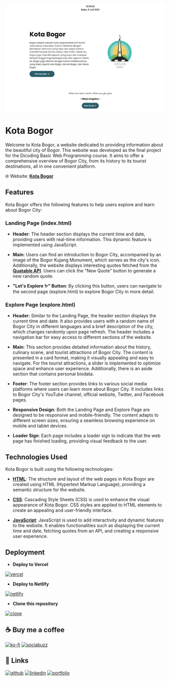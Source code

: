 ![My Image](KotaBogor.png)
# Kota Bogor

Welcome to Kota Bogor, a website dedicated to providing information about the beautiful city of Bogor. This website was developed as the final project for the Dicoding Basic Web Programming course. It aims to offer a comprehensive overview of Bogor City, from its history to its tourist destinations, all in one convenient platform.

🌐 Website: [**Kota Bogor**](https://nehemiagueldi.github.io/Kota-Bogor)



## Features

Kota Bogor offers the following features to help users explore and learn about Bogor City:

### Landing Page (index.html)
- **Header**: The header section displays the current time and date, providing users with real-time information. This dynamic feature is implemented using JavaScript.

- **Main**: Users can find an introduction to Bogor City, accompanied by an image of the Bogor Kujang Monument, which serves as the city's icon. Additionally, the website displays interesting quotes fetched from the [**Quatable API**](https://api.quotable.io). Users can click the "New Quote" button to generate a new random quote.

- **"Let's Explore ✨" Button**: By clicking this button, users can navigate to the second page (explore.html) to explore Bogor City in more detail.

### Explore Page (explore.html)
- **Header**: Similar to the Landing Page, the header section displays the current time and date. It also provides users with a random name of Bogor City in different languages and a brief description of the city, which changes randomly upon page refresh. The header includes a navigation bar for easy access to different sections of the website.

- **Main**: This section provides detailed information about the history, culinary scene, and tourist attractions of Bogor City. The content is presented in a card format, making it visually appealing and easy to navigate. For the tourist attractions, a slider is implemented to optimize space and enhance user experience. Additionally, there is an aside section that contains personal biodata.

- **Footer**: The footer section provides links to various social media platforms where users can learn more about Bogor City. It includes links to Bogor City's YouTube channel, official website, Twitter, and Facebook pages.

- **Responsive Design**: Both the Landing Page and Explore Page are designed to be responsive and mobile-friendly. The content adapts to different screen sizes, ensuring a seamless browsing experience on mobile and tablet devices.

- **Loader Sign**: Each page includes a loader sign to indicate that the web page has finished loading, providing visual feedback to the user.



## Technologies Used
Kota Bogor is built using the following technologies:

- [**HTML**](https://html.com): The structure and layout of the web pages in Kota Bogor are created using HTML (Hypertext Markup Language), providing a semantic structure for the website.

- [**CSS**](https://www.w3schools.com/css): Cascading Style Sheets (CSS) is used to enhance the visual appearance of Kota Bogor. CSS styles are applied to HTML elements to create an appealing and user-friendly interface.

- [**JavaScript**](https://www.w3schools.com/js): JavaScript is used to add interactivity and dynamic features to the website. It enables functionalities such as displaying the current time and date, fetching quotes from an API, and creating a responsive user experience.
## Deployment

- **Deploy to Vercel**

[![vercel](https://img.shields.io/badge/vercel-black?style=for-the-badge&logo=vercel&logoColor=white)](https://vercel.com/import/git?s=https://github.com/nehemiagueldi/Kota-Bogor)


- **Deploy to Netlify**

[![netlify](https://img.shields.io/badge/netlify-059669?style=for-the-badge&logo=netlify&logoColor=white)](https://app.netlify.com/start/deploy?repository=https://github.com/nehemiagueldi/Kota-Bogor)


- **Clone this repository**

[![clone](https://img.shields.io/badge/Clone_Repository-1d4ed8?style=for-the-badge&logo=renovatebot&logoColor=white)](https://github.com/nehemiagueldi/Kota-Bogor/generate)
## ☕ Buy me a coffee

[![ko-fi](https://img.shields.io/badge/ko-fi-db2777?style=for-the-badge&logo=ko-fi&logoColor=white)](https://ko-fi.com/nehemiagueldi) [![sociabuzz](https://img.shields.io/badge/sociabuzz-16a34a?style=for-the-badge&logo=StackBlitz&logoColor=white)](https://sociabuzz.com/nehemiagueldi/donate)


## 🔗 Links

[![github](https://img.shields.io/badge/github-1DA1F2?style=for-the-badge&logo=github&logoColor=white)](https://github.com/nehemiagueldi) [![linkedin](https://img.shields.io/badge/linkedin-0A66C2?style=for-the-badge&logo=linkedin&logoColor=white)](https://www.linkedin.com/in/nehemiagueldi/) [![portfolio](https://img.shields.io/badge/my_portfolio-0d9488?style=for-the-badge&logo=square&logoColor=white)](https://nehemiagueldi.github.io/) 
